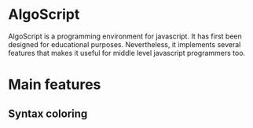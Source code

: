 AlgoScript
==========
AlgoScript is a programming environment for javascript.
It has first been designed for educational purposes. Nevertheless, it implements several features that makes it useful for middle level javascript programmers too.

# Main features
## Syntax coloring
